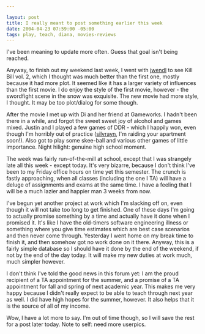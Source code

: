 ```yaml
--- 

layout: post
title: I really meant to post something earlier this week
date: 2004-04-23 07:59:00 -05:00
tags: play, teach, diana, movies-reviews
---
```

I've been meaning to update more often.  Guess that goal isn't being reached.

Anyway, to finish out my weekend last week, I went with <a href="http://jwendl.livejournal.com">jwendl</a> to see Kill Bill vol. 2, which I thought was much better than the first one, mostly because it had more plot.  It seemed like it has a larger variety of influences than the first movie.  I do enjoy the style of the first movie, however - the swordfight scene in the snow was exquisite.  The new movie had more style, I thought.   It may be too plot/dialog for some though.

After the movie I met up with Di and her friend at Gameworks.  I hadn't been there in a while, and forgot the sweet sweet joy of alcohol and games mixed.  Justin and I played a few games of DDR - which I happily won, even though I'm horribly out of practice (<a href="http://silvrayn.livejournal.com">silvrayn</a>, I'm raiding your apartment soon!).  Also got to play some skee-ball and various other games of little importance.  Night hilight: genuine high school moment.

The week was fairly run-of-the-mill at school, except that I was strangely late all this week - except today.  It's very bizarre, because I don't think I've been to my Friday office hours on time yet this semester.  The crunch is fastly approaching, when all classes (including the one I TA) will have a deluge of assignments and exams at the same time.  I have a feeling that I will be a much lazier and happier man 3 weeks from now.

I've begun yet another project at work which I'm slacking off on, even though it will not take too long to get finished.  One of these days I'm going to actually promise something by a time and actually have it done when I promised it.  It's like I have the old-timers software engineering illness or something where you give time estimates which are best case scenarios and then never come through.  Yesterday I went home on my break time to finish it, and then somehow got no work done on it there.  Anyway, this is a fairly simple database so I should have it done by the end of the weekend, if not by the end of the day today.  It will make my new duties at work much, much simpler however.

I don't think I've told the good news in this forum yet: I am the proud recipient of a TA appointment for the summer, and a promise of a TA appointment for fall and spring of next academic year.  This makes me very happy because I didn't really expect to be able to teach through next year as well.  I did have high hopes for the summer, however.  It also helps that it is the source of all of my income.

Wow, I have a lot more to say.  I'm out of time though, so I will save the rest for a post later today.  Note to self: need more userpics.
